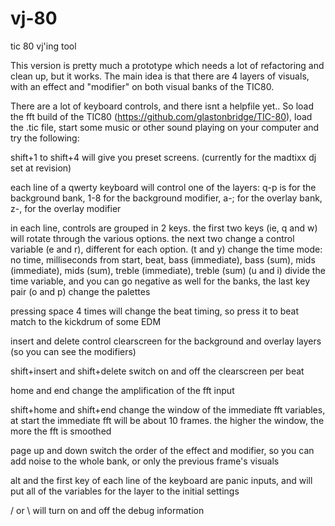 # vj-80
tic 80 vj'ing tool

This version is pretty much a prototype which needs a lot of refactoring and clean up, but it works. The main idea is that there are 4 layers of visuals, with an effect and "modifier" on both visual banks of the TIC80.

There are a lot of keyboard controls, and there isnt a helpfile yet.. So load the fft build of the TIC80 (https://github.com/glastonbridge/TIC-80), load the .tic file, start some music or other sound playing on your computer and try the following:

shift+1 to shift+4 will give you preset screens. (currently for the madtixx dj set at revision)

each line of a qwerty keyboard will control one of the layers: q-p is for the background bank, 1-8 for the background modifier, a-; for the overlay bank, z-, for the overlay modifier

in each line, controls are grouped in 2 keys. 
  the first two keys (ie, q and w) will rotate through the various options. 
  the next two change a control variable (e and r), different for each option. 
  (t and y) change the time mode: no time, milliseconds from start, beat, bass (immediate), bass (sum), mids (immediate), mids (sum), treble (immediate), treble (sum)
  (u and i) divide the time variable, and you can go negative as well
  for the banks, the last key pair (o and p) change the palettes
	
pressing space 4 times will change the beat timing, so press it to beat match to the kickdrum of some EDM

insert and delete control clearscreen for the background and overlay layers (so you can see the modifiers)

shift+insert and shift+delete switch on and off the clearscreen per beat

home and end change the amplification of the fft input

shift+home and shift+end change the window of the immediate fft variables, at start the immediate fft will be about 10 frames. the higher the window, the more the fft is smoothed

page up and down switch the order of the effect and modifier, so you can add noise to the whole bank, or only the previous frame's visuals

alt and the first key of each line of the keyboard are panic inputs, and will put all of the variables for the layer to the initial settings

/  or \ will turn on and off the debug information
